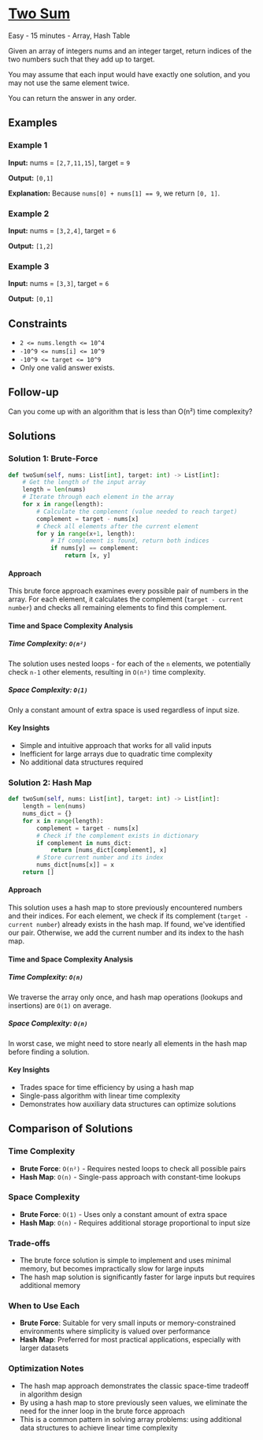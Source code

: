 # [Two Sum](https://leetcode.com/problems/two-sum/)

Easy - 15 minutes - Array, Hash Table

Given an array of integers nums and an integer target, return indices of the two
numbers such that they add up to target.

You may assume that each input would have exactly one solution, and you may not
use the same element twice.

You can return the answer in any order.

## Examples

### Example 1

**Input:** nums = `[2,7,11,15]`, target = `9`

**Output:** `[0,1]`

**Explanation:** Because `nums[0] + nums[1] == 9`, we return `[0, 1]`.

### Example 2

**Input:** nums = `[3,2,4]`, target = `6`

**Output:** `[1,2]`

### Example 3

**Input:** nums = `[3,3]`, target = `6`

**Output:** `[0,1]`

## Constraints

- `2 <= nums.length <= 10^4`
- `-10^9 <= nums[i] <= 10^9`
- `-10^9 <= target <= 10^9`
- Only one valid answer exists.

## Follow-up

Can you come up with an algorithm that is less than O(n²) time complexity?

## Solutions

### Solution 1: Brute-Force

```python
def twoSum(self, nums: List[int], target: int) -> List[int]:
    # Get the length of the input array
    length = len(nums)
    # Iterate through each element in the array
    for x in range(length):
        # Calculate the complement (value needed to reach target)
        complement = target - nums[x]
        # Check all elements after the current element
        for y in range(x+1, length):
            # If complement is found, return both indices
            if nums[y] == complement:
                return [x, y]
```

#### Approach

This brute force approach examines every possible pair of numbers in the array. For each element, it calculates the complement (`target - current number`) and checks all remaining elements to find this complement.

#### Time and Space Complexity Analysis

##### Time Complexity: `O(n²)`

The solution uses nested loops - for each of the `n` elements, we potentially check `n-1` other elements, resulting in `O(n²)` time complexity.

##### Space Complexity: `O(1)`

Only a constant amount of extra space is used regardless of input size.

#### Key Insights

- Simple and intuitive approach that works for all valid inputs
- Inefficient for large arrays due to quadratic time complexity
- No additional data structures required

### Solution 2: Hash Map

```python
def twoSum(self, nums: List[int], target: int) -> List[int]:
    length = len(nums)
    nums_dict = {}
    for x in range(length):
        complement = target - nums[x]
        # Check if the complement exists in dictionary
        if complement in nums_dict:
            return [nums_dict[complement], x]
        # Store current number and its index
        nums_dict[nums[x]] = x
    return []
```

#### Approach

This solution uses a hash map to store previously encountered numbers and their indices. For each element, we check if its complement (`target - current number`) already exists in the hash map. If found, we've identified our pair. Otherwise, we add the current number and its index to the hash map.

#### Time and Space Complexity Analysis

##### Time Complexity: `O(n)`

We traverse the array only once, and hash map operations (lookups and insertions) are `O(1)` on average.

##### Space Complexity: `O(n)`

In worst case, we might need to store nearly all elements in the hash map before finding a solution.

#### Key Insights

- Trades space for time efficiency by using a hash map
- Single-pass algorithm with linear time complexity
- Demonstrates how auxiliary data structures can optimize solutions

## Comparison of Solutions

### Time Complexity

- **Brute Force**: `O(n²)` - Requires nested loops to check all possible pairs
- **Hash Map**: `O(n)` - Single-pass approach with constant-time lookups

### Space Complexity

- **Brute Force**: `O(1)` - Uses only a constant amount of extra space
- **Hash Map**: `O(n)` - Requires additional storage proportional to input size

### Trade-offs

- The brute force solution is simple to implement and uses minimal memory, but becomes impractically slow for large inputs
- The hash map solution is significantly faster for large inputs but requires additional memory

### When to Use Each

- **Brute Force**: Suitable for very small inputs or memory-constrained environments where simplicity is valued over performance
- **Hash Map**: Preferred for most practical applications, especially with larger datasets

### Optimization Notes

- The hash map approach demonstrates the classic space-time tradeoff in algorithm design
- By using a hash map to store previously seen values, we eliminate the need for the inner loop in the brute force approach
- This is a common pattern in solving array problems: using additional data structures to achieve linear time complexity

